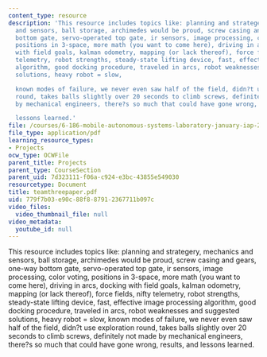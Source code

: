 ```yaml
---
content_type: resource
description: 'This resource includes topics like: planning and strategery, mechanics
  and sensors, ball storage, archimedes would be proud, screw casing and gears, one-way
  bottom gate, servo-operated top gate, ir sensors, image processing, color voting,
  positions in 3-space, more math (you want to come here), driving in arcs, docking
  with field goals, kalman odometry, mapping (or lack thereof), force fields, nifty
  telemetry, robot strengths, steady-state lifting device, fast, effective image processing
  algorithm, good docking procedure, traveled in arcs, robot weaknesses and suggested
  solutions, heavy robot = slow,

  known modes of failure, we never even saw half of the field, didn?t use exploration
  round, takes balls slightly over 20 seconds to climb screws, definitely not made
  by mechanical engineers, there?s so much that could have gone wrong, results, and

  lessons learned.'
file: /courses/6-186-mobile-autonomous-systems-laboratory-january-iap-2005/779f7b03e90c88f887912367711b097c_teamthreepaper.pdf
file_type: application/pdf
learning_resource_types:
- Projects
ocw_type: OCWFile
parent_title: Projects
parent_type: CourseSection
parent_uid: 7d323111-f06a-c924-e3bc-43855e549030
resourcetype: Document
title: teamthreepaper.pdf
uid: 779f7b03-e90c-88f8-8791-2367711b097c
video_files:
  video_thumbnail_file: null
video_metadata:
  youtube_id: null
---
```

This resource includes topics like: planning and strategery, mechanics and sensors, ball storage, archimedes would be proud, screw casing and gears, one-way bottom gate, servo-operated top gate, ir sensors, image processing, color voting, positions in 3-space, more math (you want to come here), driving in arcs, docking with field goals, kalman odometry, mapping (or lack thereof), force fields, nifty telemetry, robot strengths, steady-state lifting device, fast, effective image processing algorithm, good docking procedure, traveled in arcs, robot weaknesses and suggested solutions, heavy robot = slow,
known modes of failure, we never even saw half of the field, didn?t use exploration round, takes balls slightly over 20 seconds to climb screws, definitely not made by mechanical engineers, there?s so much that could have gone wrong, results, and
lessons learned.

